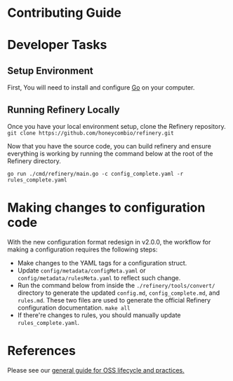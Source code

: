 # Contributing Guide

# Developer Tasks

## Setup Environment

First, You will need to install and configure [Go](https://golang.org/doc/install) on your computer.

## Running Refinery Locally

Once you have your local environment setup, clone the Refinery repository.
`git clone https://github.com/honeycombio/refinery.git`

Now that you have the source code, you can build refinery and ensure everything is working by running the command below
at the root of the Refinery directory.

`go run ./cmd/refinery/main.go -c config_complete.yaml -r rules_complete.yaml`

# Making changes to configuration code

With the new configuration format redesign in v2.0.0, the workflow for making a configuration requires the following steps:

- Make changes to the YAML tags for a configuration struct.
- Update `config/metadata/configMeta.yaml` or `config/metadata/rulesMeta.yaml` to reflect such change.
- Run the command below from inside the `./refinery/tools/convert/` directory to generate the updated `config.md`, `config_complete.md`, and `rules.md`. These two files are used to generate the official Refinery configuration documentation.
`make all`
- If there're changes to rules, you should manually update `rules_complete.yaml`.

# References

Please see our [general guide for OSS lifecycle and practices.](https://github.com/honeycombio/home/blob/main/honeycomb-oss-lifecycle-and-practices.md)
